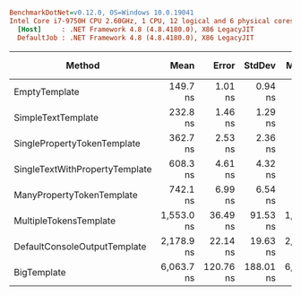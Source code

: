 ``` ini

BenchmarkDotNet=v0.12.0, OS=Windows 10.0.19041
Intel Core i7-9750H CPU 2.60GHz, 1 CPU, 12 logical and 6 physical cores
  [Host]     : .NET Framework 4.8 (4.8.4180.0), X86 LegacyJIT
  DefaultJob : .NET Framework 4.8 (4.8.4180.0), X86 LegacyJIT


```
|                         Method |       Mean |     Error |    StdDev |     Median | Ratio | RatioSD |  Gen 0 | Gen 1 | Gen 2 | Allocated |
|------------------------------- |-----------:|----------:|----------:|-----------:|------:|--------:|-------:|------:|------:|----------:|
|                  EmptyTemplate |   149.7 ns |   1.01 ns |   0.94 ns |   149.8 ns |  1.00 |    0.00 | 0.0288 |     - |     - |     152 B |
|             SimpleTextTemplate |   232.8 ns |   1.46 ns |   1.29 ns |   233.0 ns |  1.55 |    0.01 | 0.0503 |     - |     - |     264 B |
|    SinglePropertyTokenTemplate |   362.7 ns |   2.53 ns |   2.36 ns |   363.1 ns |  2.42 |    0.02 | 0.0625 |     - |     - |     328 B |
| SingleTextWithPropertyTemplate |   608.3 ns |   4.61 ns |   4.32 ns |   610.0 ns |  4.07 |    0.04 | 0.1183 |     - |     - |     625 B |
|      ManyPropertyTokenTemplate |   742.1 ns |   6.99 ns |   6.54 ns |   741.8 ns |  4.96 |    0.06 | 0.1259 |     - |     - |     665 B |
|         MultipleTokensTemplate | 1,553.0 ns |  36.49 ns |  91.53 ns | 1,515.7 ns | 10.82 |    1.01 | 0.2213 |     - |     - |    1166 B |
|   DefaultConsoleOutputTemplate | 2,178.9 ns |  22.14 ns |  19.63 ns | 2,175.6 ns | 14.55 |    0.18 | 0.2785 |     - |     - |    1478 B |
|                    BigTemplate | 6,063.7 ns | 120.76 ns | 188.01 ns | 6,029.6 ns | 41.12 |    1.48 | 0.7935 |     - |     - |    4182 B |
